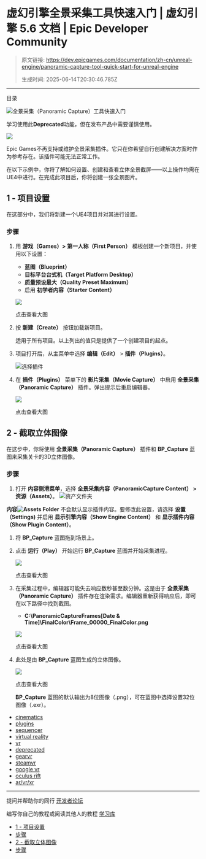 # 虚幻引擎全景采集工具快速入门 | 虚幻引擎 5.6 文档 | Epic Developer Community

> 原文链接: https://dev.epicgames.com/documentation/zh-cn/unreal-engine/panoramic-capture-tool-quick-start-for-unreal-engine
> 
> 生成时间: 2025-06-14T20:30:46.785Z

---

目录

![全景采集（Panoramic Capture）工具快速入门](https://dev.epicgames.com/community/api/documentation/image/f7686d0d-6974-4c91-845d-72cac16056ec?resizing_type=fill&width=1920&height=335)

学习使用此**Deprecated**功能，但在发布产品中需要谨慎使用。

![](https://d1iv7db44yhgxn.cloudfront.net/documentation/images/8f941f6a-fb40-45b5-8ea9-81439dfc2425/spe_header_00.png)

Epic Games不再支持或维护全景采集插件。它只在你希望自行创建解决方案时作为参考存在。该插件可能无法正常工作。

在以下示例中，你将了解如何设置、创建和查看立体全景截屏——以上操作均需在UE4中进行。在完成此项目后，你将创建一张全景图片。

## 1 - 项目设置

在这部分中，我们将新建一个UE4项目并对其进行设置。

### 步骤

1.  用 **游戏（Games）> 第一人称（First Person）** 模板创建一个新项目，并使用以下设置：
    
    -   **蓝图（Blueprint）**
    -   **目标平台台式机（Target Platform Desktop）**
    -   **质量预设最大（Quality Preset Maximum）**
    -   启用 **初学者内容（Starter Content）**
    
    [![](https://d1iv7db44yhgxn.cloudfront.net/documentation/images/4feb5d48-64f8-4439-82cd-d9b6e9d0c390/01-project-settings_ue5.png)](https://d1iv7db44yhgxn.cloudfront.net/documentation/images/4feb5d48-64f8-4439-82cd-d9b6e9d0c390/01-project-settings_ue5.png)
    
    点击查看大图
    
2.  按 **新建（Create）** 按钮加载新项目。
    
    适用于所有项目。以上列出的值只是提供了一个创建项目的起点。
    
3.  项目打开后，从主菜单中选择 **编辑（Edit）** > **插件（Plugins）**。
    
    ![选择插件](https://d1iv7db44yhgxn.cloudfront.net/documentation/images/68974203-0e30-4f77-a56c-cc2da1a57e04/02-edit-plugins_ue5.png "Select Pluguns")
4.  在 **插件（Plugins）** 菜单下的 **影片采集（Movie Capture）** 中启用 **全景采集（Panoramic Capture）** 插件。弹出提示后重启编辑器。
    
    [![](https://d1iv7db44yhgxn.cloudfront.net/documentation/images/a5126aed-b4c1-42ec-b2be-505d9beae569/03-enable-panoramic-plugin_ue5.png)](https://d1iv7db44yhgxn.cloudfront.net/documentation/images/a5126aed-b4c1-42ec-b2be-505d9beae569/03-enable-panoramic-plugin_ue5.png)
    
    点击查看大图
    

## 2 - 截取立体图像

在这步中，你将使用 **全景采集（Panoramic Capture）** 插件和 **BP\_Capture** 蓝图来采集关卡的3D立体图像。

### 步骤

1.  打开 **内容侧滑菜单**，选择 **全景采集内容（PanoramicCapture Content） > 资源（Assets）**。 ![资产文件夹](https://d1iv7db44yhgxn.cloudfront.net/documentation/images/c62ddaaa-9f1d-4f72-98f5-2ab9273dbc88/04-bp-capture_ue5.png "Assets Folder")

**内容![Assets Folder](https://d1iv7db44yhgxn.cloudfront.net/documentation/images/a8063127-5db8-4090-8218-4c5d62c162fd/04-bp-capture_ue5.png "Assets Folder")** 不会默认显示插件内容。要修改此设置，请选择 **设置（Settings)** 并启用 **显示引擎内容（Show Engine Content）** 和 **显示插件内容（Show Plugin Content）**。

1.  将 **BP\_Capture** 蓝图拖到场景上。
    
2.  点击 **运行（Play）** 开始运行 **BP\_Capture** 蓝图并开始采集进程。
    
    [![](https://d1iv7db44yhgxn.cloudfront.net/documentation/images/1e3405e6-03e7-4246-9ae9-a1113c8cdb49/05-play-button_ue5.png)](https://d1iv7db44yhgxn.cloudfront.net/documentation/images/1e3405e6-03e7-4246-9ae9-a1113c8cdb49/05-play-button_ue5.png)
    
    点击查看大图
    
3.  在采集过程中，编辑器可能失去响应数秒甚至数分钟。这是由于 **全景采集（Panoramic Capture）** 插件存在渲染需求。编辑器重新获得响应后，即可在以下路径中找到截图。
    
    -   **C:\\PanoramicCaptureFrames\[Date & Time\]\\FinalColor\\Frame\_00000\_FinalColor.png**
    
    [![](https://d1iv7db44yhgxn.cloudfront.net/documentation/images/81c19781-3617-4904-b783-cf3136327437/06-image-folder_ue5.png)](https://d1iv7db44yhgxn.cloudfront.net/documentation/images/81c19781-3617-4904-b783-cf3136327437/06-image-folder_ue5.png)
    
    点击查看大图
    
4.  此处是由 **BP\_Capture** 蓝图生成的立体图像。
    
    [![](https://d1iv7db44yhgxn.cloudfront.net/documentation/images/d8e24c61-2664-42c7-ac0b-17a7e2685742/07-panoramic-frame_ue5.png)](https://d1iv7db44yhgxn.cloudfront.net/documentation/images/d8e24c61-2664-42c7-ac0b-17a7e2685742/07-panoramic-frame_ue5.png)
    
    点击查看大图
    
    **BP\_Capture** 蓝图的默认输出为8位图像（.png），可在蓝图中选择设置32位图像（.exr）。
    

-   [cinematics](https://dev.epicgames.com/community/search?query=cinematics)
-   [plugins](https://dev.epicgames.com/community/search?query=plugins)
-   [sequencer](https://dev.epicgames.com/community/search?query=sequencer)
-   [virtual reality](https://dev.epicgames.com/community/search?query=virtual%20reality)
-   [vr](https://dev.epicgames.com/community/search?query=vr)
-   [deprecated](https://dev.epicgames.com/community/search?query=deprecated)
-   [gearvr](https://dev.epicgames.com/community/search?query=gearvr)
-   [steamvr](https://dev.epicgames.com/community/search?query=steamvr)
-   [google vr](https://dev.epicgames.com/community/search?query=google%20vr)
-   [oculus rift](https://dev.epicgames.com/community/search?query=oculus%20rift)
-   [ar/vr/xr](https://dev.epicgames.com/community/search?query=ar%2Fvr%2Fxr)

* * *

提问并帮助你的同行 [开发者论坛](https://forums.unrealengine.com/categories?tag=unreal-engine)

编写你自己的教程或阅读其他人的教程 [学习库](https://dev.epicgames.com/community/unreal-engine/learning)

-   [1 - 项目设置](/documentation/zh-cn/unreal-engine/panoramic-capture-tool-quick-start-for-unreal-engine#1-%E9%A1%B9%E7%9B%AE%E8%AE%BE%E7%BD%AE)
-   [步骤](/documentation/zh-cn/unreal-engine/panoramic-capture-tool-quick-start-for-unreal-engine#%E6%AD%A5%E9%AA%A4)
-   [2 - 截取立体图像](/documentation/zh-cn/unreal-engine/panoramic-capture-tool-quick-start-for-unreal-engine#2-%E6%88%AA%E5%8F%96%E7%AB%8B%E4%BD%93%E5%9B%BE%E5%83%8F)
-   [步骤](/documentation/zh-cn/unreal-engine/panoramic-capture-tool-quick-start-for-unreal-engine#%E6%AD%A5%E9%AA%A4-2)